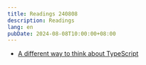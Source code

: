 ```yaml
---
title: Readings 240808
description: Readings
lang: en
pubDate: 2024-08-08T10:00:00+08:00
---
```


- [A different way to think about TypeScript](https://www.rob.directory/blog/a-different-way-to-think-about-typescript)
